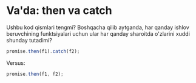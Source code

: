 # Va'da: then va catch

Ushbu kod qismlari tengmi? Boshqacha qilib aytganda, har qanday ishlov beruvchining funktsiyalari uchun ular har qanday sharoitda o'zlarini xuddi shunday tutadimi?

```js
promise.then(f1).catch(f2);
```

Versus:

```js
promise.then(f1, f2);
```
